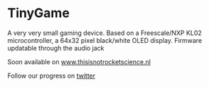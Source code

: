 # TinyGame
A very very small gaming device. 
Based on a Freescale/NXP KL02 microcontroller, a 64x32 pixel black/white OLED display.
Firmware updatable through the audio jack

Soon available on www.thisisnotrocketscience.nl 

Follow our progress on [twitter](https://twitter.com/rocket_not) 
